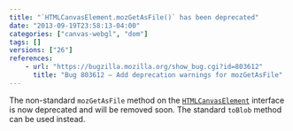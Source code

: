 ```yaml
---
title: "`HTMLCanvasElement.mozGetAsFile()` has been deprecated"
date: "2013-09-19T23:58:13-04:00"
categories: ["canvas-webgl", "dom"]
tags: []
versions: ["26"]
references:
    - url: "https://bugzilla.mozilla.org/show_bug.cgi?id=803612"
      title: "Bug 803612 – Add deprecation warnings for mozGetAsFile"
---
```

The non-standard `mozGetAsFile` method on the [`HTMLCanvasElement`](https://developer.mozilla.org/docs/Web/API/HTMLCanvasElement) interface is now deprecated and will be removed soon. The standard `toBlob` method can be used instead.
